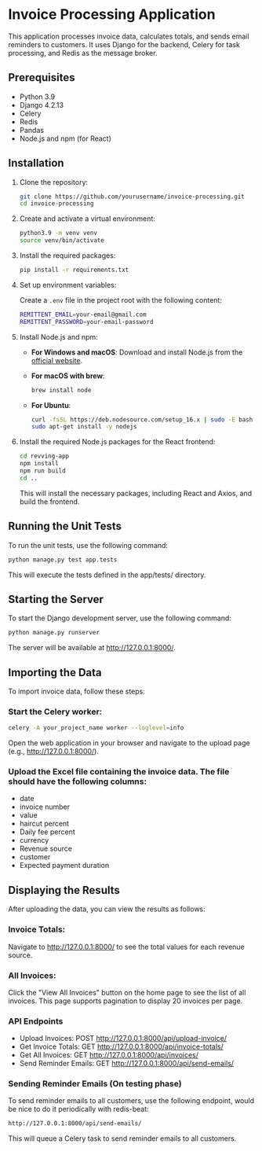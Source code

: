 # Invoice Processing Application

This application processes invoice data, calculates totals, and sends email reminders to customers. It uses Django for the backend, Celery for task processing, and Redis as the message broker.

## Prerequisites

- Python 3.9
- Django 4.2.13
- Celery
- Redis
- Pandas
- Node.js and npm (for React)

## Installation

1. Clone the repository:

    ```sh
    git clone https://github.com/yourusername/invoice-processing.git
    cd invoice-processing
    ```

2. Create and activate a virtual environment:

    ```sh
    python3.9 -m venv venv
    source venv/bin/activate
    ```

3. Install the required packages:

    ```sh
    pip install -r requirements.txt
    ```

4. Set up environment variables:

    Create a `.env` file in the project root with the following content:

    ```sh
    REMITTENT_EMAIL=your-email@gmail.com
    REMITTENT_PASSWORD=your-email-password
    ```

5. Install Node.js and npm:

    - **For Windows and macOS**: Download and install Node.js from the [official website](https://nodejs.org/).
    - **For macOS with brew**:

        ```sh
        brew install node
        ```
    - **For Ubuntu**:

        ```sh
        curl -fsSL https://deb.nodesource.com/setup_16.x | sudo -E bash -
        sudo apt-get install -y nodejs
        ```

6. Install the required Node.js packages for the React frontend:

    ```sh
    cd revving-app
    npm install
    npm run build
    cd ..
    ```

    This will install the necessary packages, including React and Axios, and build the frontend.


## Running the Unit Tests

To run the unit tests, use the following command:

```sh
python manage.py test app.tests
```

This will execute the tests defined in the app/tests/ directory.

## Starting the Server
To start the Django development server, use the following command:

```sh
python manage.py runserver
```
The server will be available at http://127.0.0.1:8000/.

## Importing the Data
To import invoice data, follow these steps:

### Start the Celery worker:

```sh
celery -A your_project_name worker --loglevel=info
```
Open the web application in your browser and navigate to the upload page (e.g., http://127.0.0.1:8000/).

### Upload the Excel file containing the invoice data. The file should have the following columns:

- date
- invoice number
- value
- haircut percent
- Daily fee percent
- currency
- Revenue source
- customer
- Expected payment duration

## Displaying the Results
After uploading the data, you can view the results as follows:

### Invoice Totals:
Navigate to http://127.0.0.1:8000/ to see the total values for each revenue source.

### All Invoices:
Click the "View All Invoices" button on the home page to see the list of all invoices. This page supports pagination to display 20 invoices per page.

### API Endpoints

- Upload Invoices: POST http://127.0.0.1:8000/api/upload-invoice/
- Get Invoice Totals: GET http://127.0.0.1:8000/api/invoice-totals/
- Get All Invoices: GET http://127.0.0.1:8000/api/invoices/
- Send Reminder Emails: GET http://127.0.0.1:8000/api/send-emails/

### Sending Reminder Emails (On testing phase)
To send reminder emails to all customers, use the following endpoint, would be nice to do it periodically with redis-beat:

```sh
http://127.0.0.1:8000/api/send-emails/
```
This will queue a Celery task to send reminder emails to all customers.